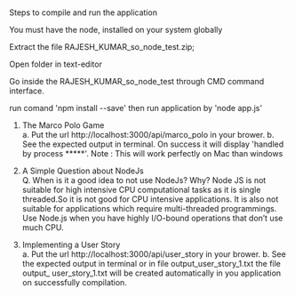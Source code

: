 # #######

Steps to compile and run the application

You must have the node, installed on your system globally

Extract the file RAJESH_KUMAR_so_node_test.zip;

Open folder in text-editor

Go inside the RAJESH_KUMAR_so_node_test through CMD command interface.

run comand 'npm install --save' then run application by 'node app.js'


1. The Marco Polo Game  
    a. Put the url http://localhost:3000/api/marco_polo in your brower.
    b. See the expected output in terminal. On success it will display 'handled by process *****'. Note : This will work perfectly on Mac than windows


2. A Simple Question about NodeJs  
    Q. When is it a good idea to not use NodeJs? Why?
       Node JS is not suitable for high intensive CPU computational tasks as it is single threaded.So it is not good for CPU intensive applications. It is also not suitable for applications which require multi-threaded programmings.
       Use Node.js when you have highly I/O-bound operations that don’t use much CPU.


3. Implementing a User Story  
    a. Put the url http://localhost:3000/api/user_story in your brower.
    b. See the expected output in terminal or in file output_user_story_1.txt the file output_   user_story_1.txt will be created automatically in you application on successfully 
       compilation.

